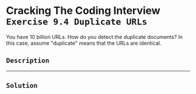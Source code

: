 # Cracking The Coding Interview `Exercise 9.4 Duplicate URLs`

You have 10 billion URLs. How do you detect the duplicate documents? In this case, assume "duplicate" means that the URLs are identical.

## `Description`

---

## `Solution`